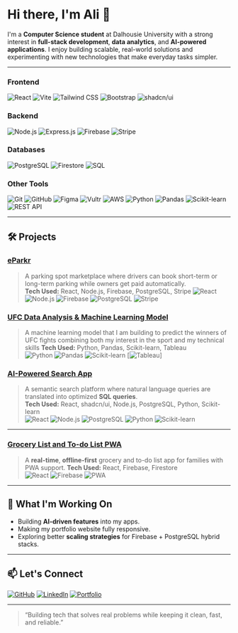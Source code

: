 # Hi there, I'm Ali 👋

I'm a **Computer Science student** at Dalhousie University with a strong interest in **full-stack development**, **data analytics**, and **AI-powered applications**. I enjoy building scalable, real-world solutions and experimenting with new technologies that make everyday tasks simpler.

---

### **Frontend**
![React](https://img.shields.io/badge/React-20232A?style=for-the-badge&logo=react&logoColor=61DAFB)
![Vite](https://img.shields.io/badge/Vite-646CFF?style=for-the-badge&logo=vite&logoColor=white)
![Tailwind CSS](https://img.shields.io/badge/TailwindCSS-06B6D4?style=for-the-badge&logo=tailwind-css&logoColor=white)
![Bootstrap](https://img.shields.io/badge/Bootstrap-7952B3?style=for-the-badge&logo=bootstrap&logoColor=white)
![shadcn/ui](https://img.shields.io/badge/shadcn/ui-black?style=for-the-badge)

### **Backend**
![Node.js](https://img.shields.io/badge/Node.js-339933?style=for-the-badge&logo=node.js&logoColor=white)
![Express.js](https://img.shields.io/badge/Express.js-000000?style=for-the-badge&logo=express&logoColor=white)
![Firebase](https://img.shields.io/badge/Firebase-FFCA28?style=for-the-badge&logo=firebase&logoColor=black)
![Stripe](https://img.shields.io/badge/Stripe-626CD9?style=for-the-badge&logo=stripe&logoColor=white)

### **Databases**
![PostgreSQL](https://img.shields.io/badge/PostgreSQL-4169E1?style=for-the-badge&logo=postgresql&logoColor=white)
![Firestore](https://img.shields.io/badge/Firestore-FFCA28?style=for-the-badge&logo=firebase&logoColor=black)
![SQL](https://img.shields.io/badge/SQL-4479A1?style=for-the-badge&logo=database&logoColor=white)

### **Other Tools**
![Git](https://img.shields.io/badge/Git-F05033?style=for-the-badge&logo=git&logoColor=white)
![GitHub](https://img.shields.io/badge/GitHub-181717?style=for-the-badge&logo=github&logoColor=white)
![Figma](https://img.shields.io/badge/Figma-F24E1E?style=for-the-badge&logo=figma&logoColor=white)
![Vultr](https://img.shields.io/badge/Vultr-007BFC?style=for-the-badge&logo=vultr&logoColor=white)
![AWS](https://img.shields.io/badge/AWS-232F3E?style=for-the-badge&logo=amazon-aws&logoColor=FF9900)
![Python](https://img.shields.io/badge/Python-3776AB?style=for-the-badge&logo=python&logoColor=white)
![Pandas](https://img.shields.io/badge/Pandas-150458?style=for-the-badge&logo=pandas&logoColor=white)
![Scikit-learn](https://img.shields.io/badge/Scikit--learn-F7931E?style=for-the-badge&logo=scikit-learn&logoColor=white)
![REST API](https://img.shields.io/badge/REST-02569B?style=for-the-badge&logo=fastapi&logoColor=white)

---

## 🛠 Projects

### [**eParkr**](#)
> A parking spot marketplace where drivers can book short-term or long-term parking while owners get paid automatically.  
**Tech Used:** React, Node.js, Firebase, PostgreSQL, Stripe
![React](https://img.shields.io/badge/-React-20232A?style=flat&logo=react)
![Node.js](https://img.shields.io/badge/-Node.js-339933?style=flat&logo=node.js&logoColor=white)
![Firebase](https://img.shields.io/badge/-Firebase-FFCA28?style=flat&logo=firebase&logoColor=black)
![PostgreSQL](https://img.shields.io/badge/-PostgreSQL-4169E1?style=flat&logo=postgresql&logoColor=white)
![Stripe](https://img.shields.io/badge/Stripe-626CD9?style=for-the-badge&logo=stripe&logoColor=white)

### [**UFC Data Analysis & Machine Learning Model**](#)
> A machine learning model that I am building to predict the winners of UFC fights combining both my interest in the sport and my technical skills
**Tech Used:** Python, Pandas, Scikit-learn, Tableau  
![Python](https://img.shields.io/badge/Python-3776AB?style=for-the-badge&logo=python&logoColor=white)
![Pandas](https://img.shields.io/badge/Pandas-150458?style=for-the-badge&logo=pandas&logoColor=white)
![Scikit-learn](https://img.shields.io/badge/Scikit--learn-F7931E?style=for-the-badge&logo=scikit-learn&logoColor=white)
[![Tableau](https://custom-icon-badges.demolab.com/badge/Tableau-0176D3?logo=tableau&logoColor=fff)]

### [**AI-Powered Search App**](#)
> A semantic search platform where natural language queries are translated into optimized **SQL queries**.  
**Tech Used:** React, shadcn/ui, Node.js, PostgreSQL, Python, Scikit-learn  
![React](https://img.shields.io/badge/-React-20232A?style=flat&logo=react)
![Node.js](https://img.shields.io/badge/-Node.js-339933?style=flat&logo=node.js&logoColor=white)
![PostgreSQL](https://img.shields.io/badge/-PostgreSQL-4169E1?style=flat&logo=postgresql&logoColor=white)
![Python](https://img.shields.io/badge/-Python-3776AB?style=flat&logo=python&logoColor=white)
![Scikit-learn](https://img.shields.io/badge/-Scikit--learn-F7931E?style=flat&logo=scikit-learn&logoColor=white)

---

### [**Grocery List and To-do List PWA**](#)
> A **real-time**, **offline-first** grocery and to-do list app for families with PWA support.
**Tech Used:** React, Firebase, Firestore  
![React](https://img.shields.io/badge/-React-20232A?style=flat&logo=react)
![Firebase](https://img.shields.io/badge/-Firebase-FFCA28?style=flat&logo=firebase&logoColor=black)
![PWA](https://img.shields.io/badge/-PWA-5A0FC8?style=flat&logo=pwa&logoColor=white)

---

## 📌 What I'm Working On
- Building **AI-driven features** into my apps.
- Making my portfolio website fully responsive.
- Exploring better **scaling strategies** for Firebase + PostgreSQL hybrid stacks.

---

## 📫 Let's Connect
[![GitHub](https://img.shields.io/badge/GitHub-000?style=for-the-badge&logo=github&logoColor=white)](https://github.com/AliShakhzodov)
[![LinkedIn](https://img.shields.io/badge/LinkedIn-0A66C2?style=for-the-badge&logo=linkedin&logoColor=white)](https://linkedin.com/in/alishahzodov)
[![Portfolio](https://img.shields.io/badge/Portfolio-FF6F61?style=for-the-badge&logo=react&logoColor=white)](https://ashahzodov.com/)

---

> “Building tech that solves real problems while keeping it clean, fast, and reliable.”
